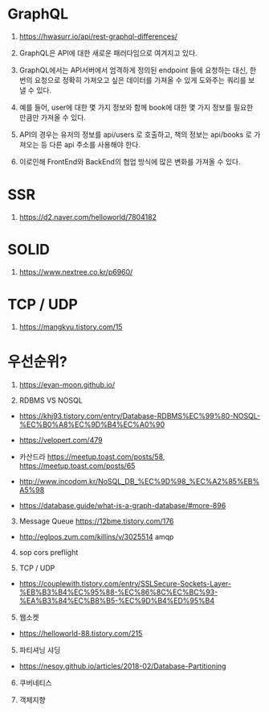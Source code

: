 # GraphQL

1. https://hwasurr.io/api/rest-graphql-differences/

1. GraphQL은 API에 대한 새로운 패러다임으로 여겨지고 있다.

2. GraphQL에서는 API서버에서 엄격하게 정의된 endpoint 들에 요청하는 대신, 한번의 요청으로 정확히 가져오고 싶은 데이터를 가져올 수 있게 도와주는 쿼리를 보낼 수 있다.

3. 예를 들어, user에 대한 몇 가지 정보와 함께 book에 대한 몇 가지 정보를 필요한 만큼만 가져올 수 있다.

4. API의 경우는 유저의 정보를 api/users 로 호출하고, 책의 정보는 api/books 로 가져오는 등 다른 api 주소를 사용해야 한다. 

5. 이로인해 FrontEnd와 BackEnd의 협업 방식에 많은 변화를 가져올 수 있다.

# SSR

1. https://d2.naver.com/helloworld/7804182

# SOLID

1. https://www.nextree.co.kr/p6960/

# TCP / UDP

1. https://mangkyu.tistory.com/15

# 우선순위?

1. https://evan-moon.github.io/

2. RDBMS VS NOSQL

- https://khj93.tistory.com/entry/Database-RDBMS%EC%99%80-NOSQL-%EC%B0%A8%EC%9D%B4%EC%A0%90

- https://velopert.com/479

- 카산드라 https://meetup.toast.com/posts/58, https://meetup.toast.com/posts/65

- http://www.incodom.kr/NoSQL_DB_%EC%9D%98_%EC%A2%85%EB%A5%98

- https://database.guide/what-is-a-graph-database/#more-896

3. Message Queue https://12bme.tistory.com/176

- http://egloos.zum.com/killins/v/3025514 amqp

4. sop cors preflight

4. TCP / UDP 

- https://couplewith.tistory.com/entry/SSLSecure-Sockets-Layer-%EB%B3%B4%EC%95%88-%EC%86%8C%EC%BC%93-%EA%B3%84%EC%B8%B5-%EC%9D%B4%ED%95%B4

5. 웹소켓

- https://helloworld-88.tistory.com/215

5. 파티셔닝 샤딩

- https://nesoy.github.io/articles/2018-02/Database-Partitioning

6. 쿠버네티스

3. 객체지향
